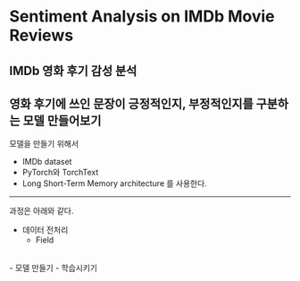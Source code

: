 # Sentiment Analysis on IMDb Movie Reviews 
## IMDb 영화 후기 감성 분석

영화 후기에 쓰인 문장이 긍정적인지, 부정적인지를 구분하는 모델 만들어보기
---
모델을 만들기 위해서
- IMDb dataset
- PyTorch와 TorchText
- Long Short-Term Memory architecture 
를 사용한다.
---
과정은 아래와 같다.
- 데이터 전처리
  - Field
<br>
- 모델 만들기
- 학습시키기
